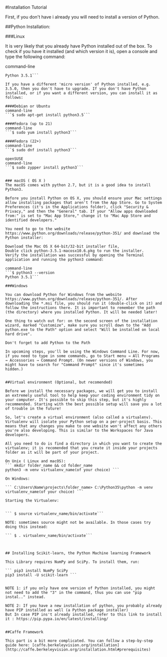 #Installation Tutorial

First, if you don't have i already you will need to install a version of Python.

##Python Installation:

###Linux

It is very likely that you already have Python installed out of the box. To check if you have it installed (and which version it is), open a console and type the following command:

command-line
```$ python3 --version
Python 3.5.1```

If you have a different 'micro version' of Python installed, e.g. 3.5.0, then you don't have to upgrade. If you don't have Python installed, or if you want a different version, you can install it as follows:

####Debian or Ubuntu
command-line
```$ sudo apt-get install python3.5```

####Fedora (up to 21)
command-line
```$ sudo yum install python3```

####Fedora (22+)
command-line
```$ sudo dnf install python3```

openSUSE
command-line
```$ sudo zypper install python3```


### macOS ( OS X )
The macOS comes with python 2.7, but it is a good idea to install Python3.

Before you install Python on OS X, you should ensure your Mac settings allow installing packages that aren't from the App Store. Go to System Preferences (it's in the Applications folder), click "Security & Privacy," and then the "General" tab. If your "Allow apps downloaded from:" is set to "Mac App Store," change it to "Mac App Store and identified developers."

You need to go to the website https://www.python.org/downloads/release/python-351/ and download the Python installer:

Download the Mac OS X 64-bit/32-bit installer file,
Double click python-3.5.1-macosx10.6.pkg to run the installer.
Verify the installation was successful by opening the Terminal application and running the python3 command:

command-line
```$ python3 --version
Python 3.5.1```

###Windows

You can download Python for Windows from the website https://www.python.org/downloads/release/python-351/. After downloading the *.msi file, you should run it (double-click on it) and follow the instructions there. It is important to remember the path (the directory) where you installed Python. It will be needed later!

One thing to watch out for: on the second screen of the installation wizard, marked "Customize", make sure you scroll down to the "Add python.exe to the Path" option and select "Will be installed on local hard drive".

Don't forget to add Python to the Path

In upcoming steps, you'll be using the Windows Command Line. For now, if you need to type in some commands, go to Start menu → All Programs → Accessories → Command Prompt. (On newer versions of Windows, you might have to search for "Command Prompt" since it's sometimes hidden.)


##Virtual environment (Optional, but recomended)

Before we install the necessary packages, we will get you to install an extremely useful tool to help keep your coding environment tidy on your computer. It's possible to skip this step, but it's highly recommended. Starting with the best possible setup will save you a lot of trouble in the future!

So, let's create a virtual environment (also called a virtualenv). Virtualenv will isolate your Python setup on a per-project basis. This means that any changes you make to one website won't affect any others you're also developing. This is similar to the Workspaces for Java developers.

All you need to do is find a directory in which you want to create the virtualenv; it is recomended that you create it inside your projects folder as it will be part of your project.

On Unix ( Linux and macOS):
``` mkdir folder_name && cd folder_name
python3 -m venv virtualenv_name(of your choice) ```

On Windows:

``` C:\Users\Name\projects\folder_name> C:\Python35\python -m venv virtualenv_name(of your choice) ```

Starting the Virtualenv:


``` $ source virtualenv_name/bin/activate```

NOTE: sometimes source might not be available. In those cases try doing this instead:

``` $ . virtualenv_name/bin/activate```



## Installing Scikit-learn, the Python Machine learning Framework

This Library requires NumPy and SciPy. To install them, run:

``` pip3 install NumPy SciPy
pip3 install -U scikit-learn ```


NOTE 1: if you only have one version of Python installed, you might not need to add the "3" in the command, thus you can use "pip instal.." instead.

NOTE 2: If you have a new installation of python, you probably already have PIP installed as well (a Python package installer)
But In case PIP ins't already installed, refer to this link to install it : https://pip.pypa.io/en/latest/installing/


##Caffe Framework

This part is a bit more complicated. You can follow a step-by-step guide here: [caffe.berkeleyvision.org/installation](http://caffe.berkeleyvision.org/installation.html#prerequisites)
